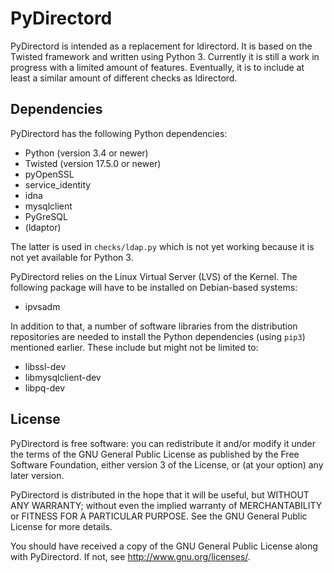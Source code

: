 # PyDirectord
PyDirectord is intended as a replacement for ldirectord. It is based on the Twisted framework and written using Python 3. Currently it is still a work in progress with a limited amount of features. Eventually, it is to include at least a similar amount of different checks as ldirectord.

## Dependencies
PyDirectord has the following Python dependencies:
* Python (version 3.4 or newer)
* Twisted (version 17.5.0 or newer)
* pyOpenSSL
* service\_identity
* idna
* mysqlclient
* PyGreSQL
* (ldaptor)

The latter is used in `checks/ldap.py` which is not yet working because it is not yet available for Python 3.

PyDirectord relies on the Linux Virtual Server (LVS) of the Kernel. The following package will have to be installed on Debian-based systems:
* ipvsadm

In addition to that, a number of software libraries from the distribution repositories are needed to install the Python dependencies (using `pip3`) mentioned earlier. These include but might not be limited to:
* libssl-dev
* libmysqlclient-dev
* libpq-dev

## License
PyDirectord is free software: you can redistribute it and/or modify it under the terms of the GNU General Public License as published by the Free Software Foundation, either version 3 of the License, or (at your option) any later version.

PyDirectord is distributed in the hope that it will be useful, but WITHOUT ANY WARRANTY; without even the implied warranty of MERCHANTABILITY or FITNESS FOR A PARTICULAR PURPOSE.  See the GNU General Public License for more details.

You should have received a copy of the GNU General Public License along with PyDirectord.  If not, see <http://www.gnu.org/licenses/>.
